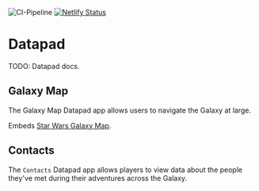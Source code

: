 ![CI-Pipeline](https://github.com/Jsmithrud37/StarWarsDnD/workflows/CI-Pipeline/badge.svg)
[![Netlify Status](https://api.netlify.com/api/v1/badges/4d8bf8f9-6c10-4ec5-9893-ed4517b89552/deploy-status)](https://app.netlify.com/sites/swlotf-datapad/deploys)

# Datapad

TODO: Datapad docs.

## Galaxy Map

The Galaxy Map Datapad app allows users to navigate the Galaxy at large.

Embeds [Star Wars Galaxy Map](http://www.swgalaxymap.com/).

## Contacts

The `Contacts` Datapad app allows players to view data about the people they've met during their adventures across the Galaxy.
